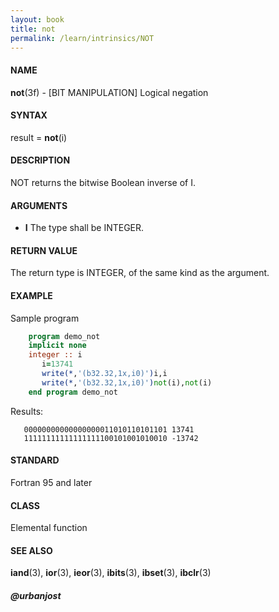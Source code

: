 ```yaml
---
layout: book
title: not
permalink: /learn/intrinsics/NOT
---
```

#### NAME
__not__(3f) - \[BIT MANIPULATION\] Logical negation

#### SYNTAX

result = __not__(i)

#### DESCRIPTION

NOT returns the bitwise Boolean inverse of I.

#### ARGUMENTS

  - __I__
    The type shall be INTEGER.

#### RETURN VALUE

The return type is INTEGER, of the same kind as the argument.

#### EXAMPLE

Sample program

```fortran
    program demo_not
    implicit none
    integer :: i
       i=13741
       write(*,'(b32.32,1x,i0)')i,i
       write(*,'(b32.32,1x,i0)')not(i),not(i)
    end program demo_not
```

Results:

```
   00000000000000000011010110101101 13741
   11111111111111111100101001010010 -13742
```

#### STANDARD

Fortran 95 and later

#### CLASS

Elemental function

#### SEE ALSO

__iand__(3), __ior__(3), __ieor__(3), __ibits__(3), __ibset__(3),
__ibclr__(3)

##### @urbanjost
